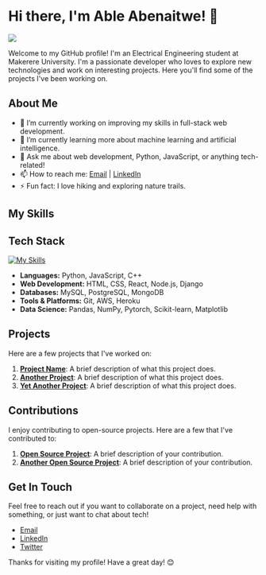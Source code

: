 # Hi there, I'm Able Abenaitwe! 👋

![](https://komarev.com/ghpvc/?username=abenable&color=brightgreen&base=1000)

Welcome to my GitHub profile! I'm an Electrical Engineering student at Makerere University. I'm a passionate developer who loves to explore new technologies and work on interesting projects. Here you'll find some of the projects I've been working on.

## About Me

- 🔭 I’m currently working on improving my skills in full-stack web development.
- 🌱 I’m currently learning more about machine learning and artificial intelligence.
- 💬 Ask me about web development, Python, JavaScript, or anything tech-related!
- 📫 How to reach me: [Email](mailto:abenable@outlook.com) | [LinkedIn](https://www.linkedin.com/in/able-abenaitwe)
- ⚡ Fun fact: I love hiking and exploring nature trails.

## My Skills

## Tech Stack
[![My Skills](https://skillicons.dev/icons?i=git,py,django,c,js,nodejs,mongodb,react,vite&theme=light)](https://skillicons.dev)

- **Languages:** Python, JavaScript, C++
- **Web Development:** HTML, CSS, React, Node.js, Django
- **Databases:** MySQL, PostgreSQL, MongoDB
- **Tools & Platforms:** Git, AWS, Heroku
- **Data Science:** Pandas, NumPy, Pytorch, Scikit-learn, Matplotlib

## Projects

Here are a few projects that I've worked on:

1. **[Project Name](https://github.com/abenable/project-name)**: A brief description of what this project does.
2. **[Another Project](https://github.com/abenable/another-project)**: A brief description of what this project does.
3. **[Yet Another Project](https://github.com/abenable/yet-another-project)**: A brief description of what this project does.

## Contributions

I enjoy contributing to open-source projects. Here are a few that I've contributed to:

1. **[Open Source Project](https://github.com/opensource/project)**: A brief description of your contribution.
2. **[Another Open Source Project](https://github.com/opensource/another-project)**: A brief description of your contribution.

## Get In Touch

Feel free to reach out if you want to collaborate on a project, need help with something, or just want to chat about tech!

- [Email](mailto:abenable@outlook.com)
- [LinkedIn](https://www.linkedin.com/in/able-abenaitwe)
- [Twitter](https://twitter.com/a_ablee)

Thanks for visiting my profile! Have a great day! 😊
